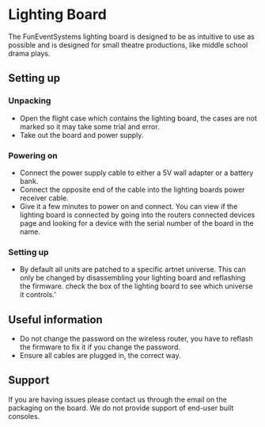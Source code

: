 # Lighting Board
The FunEventSystems lighting board is designed to be as intuitive to use as possible and is designed for small theatre productions, like middle school drama plays.


## Setting up
### Unpacking
- Open the flight case which contains the lighting board, the cases are not marked so it may take some trial and error.
- Take out the board and power supply.

### Powering on
- Connect the power supply cable to either a 5V wall adapter or a battery bank.
- Connect the opposite end of the cable into the lighting boards power receiver cable.
- Give it a few minutes to power on and connect. You can view if the lighting board is connected by going into the routers connected devices page and looking for a device with the serial number of the board in the name.

### Setting up
- By default all units are patched to a specific artnet universe. This can only be changed by disassembling your lighting board and reflashing the firmware. check the box of the lighting board to see which universe it controls.’


## Useful information
- Do not change the password on the wireless router, you have to reflash the firmware to fix it if you change the password.
- Ensure all cables are plugged in, the correct way.


## Support
If you are having issues please contact us through the email on the packaging on the board. We do not provide support of end-user built consoles.